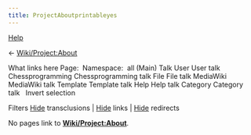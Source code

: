 ```yaml
---
title: ProjectAboutprintableyes
---
```

[Help](/www.mediawiki.org/wiki/Special:MyLanguage/Help:What_links_here)





← [Wiki/Project:About](index.php?title=Wiki/Project:About&action=edit&redlink=1 "Wiki/Project:About (page does not exist)")



What links here
Page:  Namespace: 
all
(Main)
Talk
User
User talk
Chessprogramming
Chessprogramming talk
File
File talk
MediaWiki
MediaWiki talk
Template
Template talk
Help
Help talk
Category
Category talk
  Invert selection 

Filters
[Hide](index.php?title=Special:WhatLinksHere/Wiki/Project:About&hidetrans=1 "Special:WhatLinksHere/Wiki/Project:About") transclusions | [Hide](index.php?title=Special:WhatLinksHere/Wiki/Project:About&hidelinks=1 "Special:WhatLinksHere/Wiki/Project:About") links | [Hide](index.php?title=Special:WhatLinksHere/Wiki/Project:About&hideredirs=1 "Special:WhatLinksHere/Wiki/Project:About") redirects

No pages link to **[Wiki/Project:About](index.php?title=Wiki/Project:About&action=edit&redlink=1 "Wiki/Project:About (page does not exist)")**.


 
